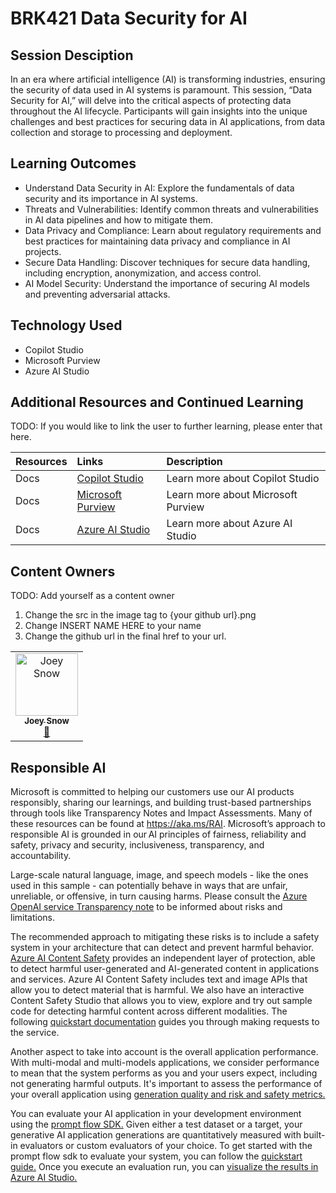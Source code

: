 # BRK421 Data Security for AI

## Session Desciption

In an era where artificial intelligence (AI) is transforming industries, ensuring the security of data used in AI systems is paramount. This session, “Data Security for AI,” will delve into the critical aspects of protecting data throughout the AI lifecycle. Participants will gain insights into the unique challenges and best practices for securing data in AI applications, from data collection and storage to processing and deployment.

## Learning Outcomes

* Understand Data Security in AI: Explore the fundamentals of data security and its importance in AI systems.
* Threats and Vulnerabilities: Identify common threats and vulnerabilities in AI data pipelines and how to mitigate them.
* Data Privacy and Compliance: Learn about regulatory requirements and best practices for maintaining data privacy and compliance in AI projects.
* Secure Data Handling: Discover techniques for secure data handling, including encryption, anonymization, and access control.
* AI Model Security: Understand the importance of securing AI models and preventing adversarial attacks.

## Technology Used

* Copilot Studio
* Microsoft Purview
* Azure AI Studio

## Additional Resources and Continued Learning
TODO: If you would like to link the user to further learning, please enter that here.

| Resources          | Links                             | Description        |
|:-------------------|:----------------------------------|:-------------------|
| Docs  | [Copilot Studio](https://learn.microsoft.com/en-us/microsoft-copilot-studio/) | Learn more about Copilot Studio |
| Docs  | [Microsoft Purview](https://learn.microsoft.com/en-us/purview/purview) | Learn more about Microsoft Purview |
| Docs  | [Azure AI Studio](https://learn.microsoft.com/en-us/azure/ai-studio/) | Learn more about Azure AI Studio |

## Content Owners
TODO: Add yourself as a content owner
1. Change the src in the image tag to {your github url}.png
2. Change INSERT NAME HERE to your name
3. Change the github url in the final href to your url.

<!-- ALL-CONTRIBUTORS-LIST:START - Do not remove or modify this section -->

<table>
<tr>
    <td align="center"><a href="https://github.com/joey-snow">
        <img src="https://avatars.githubusercontent.com/u/23324389?v=4" width="100px;" alt="Joey Snow
"/><br />
        <sub><b>Joey Snow
</b></sub></a><br />
            <a href="https://github.com/joey-snow" title="talk">📢</a> 
    </td>
</tr></table>

<!-- ALL-CONTRIBUTORS-LIST:END -->

## Responsible AI
Microsoft is committed to helping our customers use our AI products responsibly, sharing our learnings, and building trust-based partnerships through tools like Transparency Notes and Impact Assessments. Many of these resources can be found at https://aka.ms/RAI. Microsoft’s approach to responsible AI is grounded in our AI principles of fairness, reliability and safety, privacy and security, inclusiveness, transparency, and accountability.

Large-scale natural language, image, and speech models - like the ones used in this sample - can potentially behave in ways that are unfair, unreliable, or offensive, in turn causing harms. Please consult the [Azure OpenAI service Transparency note](https://learn.microsoft.com/legal/cognitive-services/openai/transparency-note?tabs=text) to be informed about risks and limitations.

The recommended approach to mitigating these risks is to include a safety system in your architecture that can detect and prevent harmful behavior. [Azure AI Content Safety](https://learn.microsoft.com/azure/ai-services/content-safety/overview) provides an independent layer of protection, able to detect harmful user-generated and AI-generated content in applications and services. Azure AI Content Safety includes text and image APIs that allow you to detect material that is harmful. We also have an interactive Content Safety Studio that allows you to view, explore and try out sample code for detecting harmful content across different modalities. The following [quickstart documentation](https://learn.microsoft.com/azure/ai-services/content-safety/quickstart-text?tabs=visual-studio%2Clinux&pivots=programming-language-rest) guides you through making requests to the service.

Another aspect to take into account is the overall application performance. With multi-modal and multi-models applications, we consider performance to mean that the system performs as you and your users expect, including not generating harmful outputs. It's important to assess the performance of your overall application using [generation quality and risk and safety metrics.](https://learn.microsoft.com/azure/ai-studio/concepts/evaluation-metrics-built-in)

You can evaluate your AI application in your development environment using the [prompt flow SDK.](https://microsoft.github.io/promptflow/index.html) Given either a test dataset or a target, your generative AI application generations are quantitatively measured with built-in evaluators or custom evaluators of your choice. To get started with the prompt flow sdk to evaluate your system, you can follow the [quickstart guide.](https://learn.microsoft.com/azure/ai-studio/how-to/develop/flow-evaluate-sdk) Once you execute an evaluation run, you can [visualize the results in Azure AI Studio.](https://learn.microsoft.com/azure/ai-studio/how-to/evaluate-flow-results)

